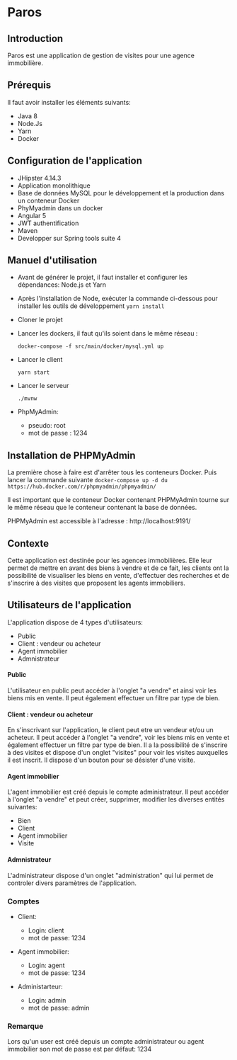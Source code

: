 # Paros

## Introduction
Paros est une application de gestion de visites pour une agence immobilière.

## Prérequis
Il faut avoir installer les éléments suivants:
- Java 8
- Node.Js
- Yarn
- Docker

## Configuration de l'application
- JHipster 4.14.3
- Application monolithique
- Base de données MySQL pour le développement et la production dans un conteneur Docker
- PhyMyadmin dans un docker
- Angular 5
- JWT authentification
- Maven
- Developper sur Spring tools suite 4


## Manuel d'utilisation

 - Avant de générer le projet, il faut installer et configurer les dépendances: Node.js et Yarn
 - Après l'installation de Node, exécuter la commande ci-dessous pour installer les outils de développement
 ``yarn install   ``
 - Cloner le projet
-  Lancer les dockers, il faut qu'ils soient dans le même réseau :

   ``docker-compose -f src/main/docker/mysql.yml up``
 
-  Lancer le client

   ``yarn start``

- Lancer le serveur

   ``./mvnw ``
<ul>
    <li>PhpMyAdmin:</li>
    <ul>
        <li>pseudo: root</li>
        <li>mot de passe : 1234</li>
    </ul>
</ul>

## Installation de PHPMyAdmin
La première chose à faire est d'arrêter tous les conteneurs Docker. Puis lancer la commande suivante
``docker-compose up -d du https://hub.docker.com/r/phpmyadmin/phpmyadmin/  ``

Il est important que le conteneur Docker contenant PHPMyAdmin tourne sur le même réseau que le conteneur contenant la base de données.

PHPMyAdmin est accessible à l'adresse : http://localhost:9191/

## Contexte
Cette application est destinée pour les agences immobilières. Elle leur permet de mettre en avant des biens à vendre et de ce fait, les clients ont la possibilité de visualiser les biens en vente, d'effectuer des recherches et de s'inscrire à des visites que proposent les agents immobiliers.


## Utilisateurs de l'application
L'application dispose de 4 types d'utilisateurs:

- Public
- Client : vendeur ou acheteur
- Agent immobilier
- Admnistrateur

#### Public
L'utilisateur en public peut accéder à l'onglet "a vendre" et ainsi voir les biens mis en vente. Il peut également effectuer un filtre par type de bien.

#### Client : vendeur ou acheteur
En s'inscrivant sur l'application, le client peut etre un vendeur et/ou un acheteur. Il peut accéder à l'onglet "a vendre", voir les biens mis en vente et également effectuer un filtre par type de bien. Il a la possibilité de s'inscrire à des visites et dispose d'un onglet "visites" pour voir les visites auxquelles il est inscrit. Il dispose d'un bouton pour se désister d'une visite.


#### Agent immobilier
L'agent immobilier est créé depuis le compte administrateur. Il peut accéder à l'onglet "a vendre" et peut créer, supprimer, modifier les diverses entités suivantes:
- Bien
- Client
- Agent immobilier
- Visite

#### Admnistrateur
L'administrateur dispose d'un onglet "administration" qui lui permet de controler divers paramètres de l'application.

### Comptes

<ul>
    <li>Client:</li>
    <ul>
        <li>Login: client </li>
        <li>mot de passe: 1234 </li>
    </ul>
</ul>
<ul>
    <li>Agent immobilier:</li>
    <ul>
        <li>Login: agent</li>
        <li>mot de passe: 1234</li>
    </ul>
</ul>
<ul>
    <li>Administarteur:</li>
    <ul>
        <li>Login: admin</li>
        <li>mot de passe: admin</li>
    </ul>
</ul>

### Remarque

Lors qu'un user est créé depuis un compte administrateur ou agent immobilier son mot de passe est par défaut: 1234






